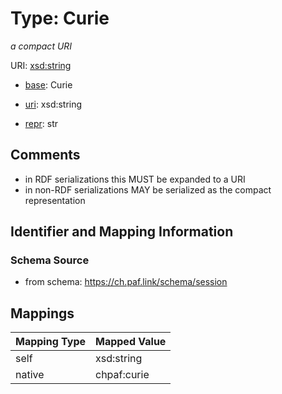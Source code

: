 # Type: Curie




_a compact URI_



URI: [xsd:string](http://www.w3.org/2001/XMLSchema#string)

* [base](https://w3id.org/linkml/base): Curie

* [uri](https://w3id.org/linkml/uri): xsd:string

* [repr](https://w3id.org/linkml/repr): str








## Comments

* in RDF serializations this MUST be expanded to a URI
* in non-RDF serializations MAY be serialized as the compact representation

## Identifier and Mapping Information







### Schema Source


* from schema: https://ch.paf.link/schema/session




## Mappings

| Mapping Type | Mapped Value |
| ---  | ---  |
| self | xsd:string |
| native | chpaf:curie |



